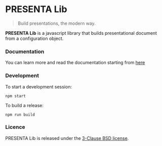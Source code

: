 # PRESENTA Lib

> Build presentations, the modern way.

**PRESENTA Lib** is a javascript library that builds presentational document from a configuration object.

### Documentation

You can learn more and read the documentation starting from [here](https://lib.presenta.cc/)

### Development

To start a development session:

	npm start

To build a release:

	npm run build

### Licence

PRESENTA Lib is released under the [3-Clause BSD license](LICENSE).

